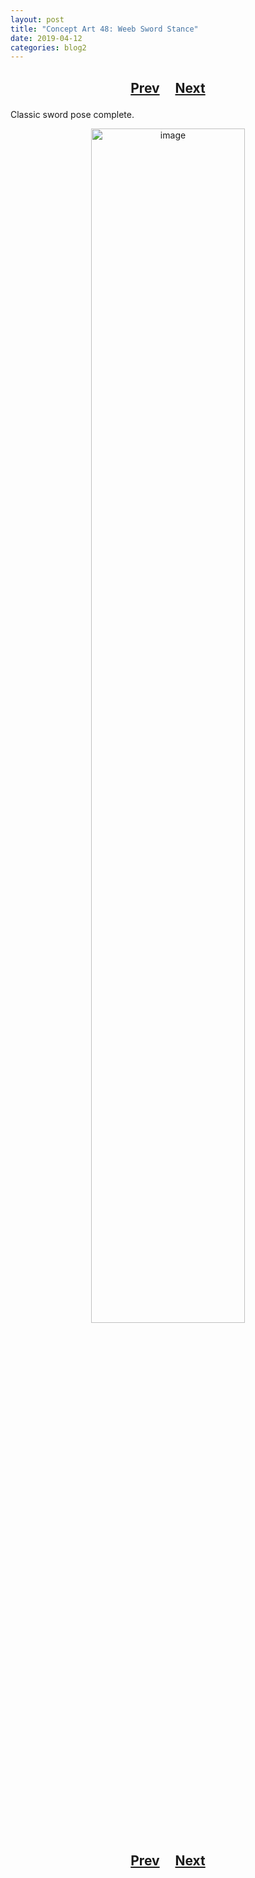 ```yaml
---
layout: post
title: "Concept Art 48: Weeb Sword Stance"
date: 2019-04-12
categories: blog2
---
```


<h2>
  <p style="text-align:center;">
    <a href="/wingsofthechorus/archive/2019/04/10/conceptart47">Prev</a>
    &nbsp;&nbsp;&nbsp;
    <a href="/wingsofthechorus/archive/2019/04/14/conceptart49">Next</a>
  </p>
</h2>

Classic sword pose complete.

<p style="text-align:center;">
  <img src="/wingsofthechorus/images/conceptart/ca48.png" width="70%" alt="image"/>
</p>

<h2>
  <p style="text-align:center;">
    <a href="/wingsofthechorus/archive/2019/04/10/conceptart47">Prev</a>
    &nbsp;&nbsp;&nbsp;
    <a href="/wingsofthechorus/archive/2019/04/14/conceptart49">Next</a>
  </p>
</h2>
